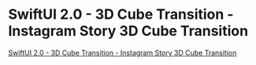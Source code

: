 # SwiftUI 2.0 - 3D Cube Transition - Instagram Story 3D Cube Transition

[SwiftUI 2.0 - 3D Cube Transition - Instagram Story 3D Cube Transition](https://www.youtube.com/watch?v=NTun83toSQQ)